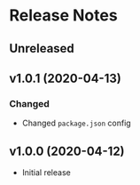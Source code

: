 # Release Notes

## Unreleased

## v1.0.1 (2020-04-13)

### Changed

* Changed ``package.json`` config

## v1.0.0 (2020-04-12)

* Initial release
